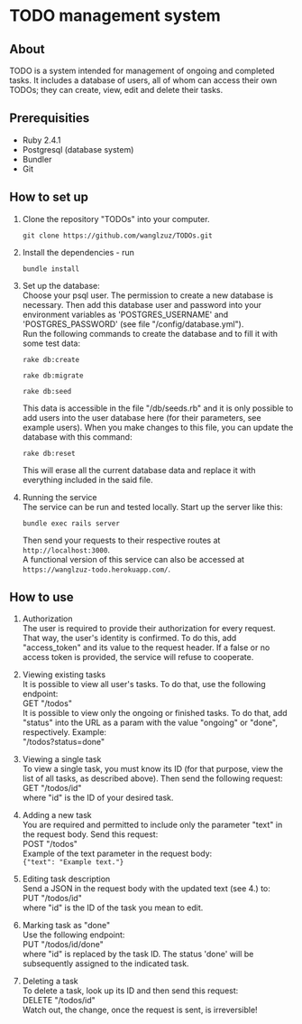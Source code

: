TODO management system
===
About
---
TODO is a system intended for management of ongoing and completed tasks. It includes a database of users, all of whom can access their own TODOs; they can create, view, edit and delete their tasks.

Prerequisities
---
- Ruby 2.4.1
- Postgresql (database system)
- Bundler
- Git

How to set up
---
1) Clone the repository "TODOs" into your computer.

    `git clone https://github.com/wanglzuz/TODOs.git`
    
2) Install the dependencies - run

    `bundle install`

2) Set up the database:<br>
Choose your psql user. The permission to create a new database is necessary. Then add this database user and password into your environment variables as 'POSTGRES_USERNAME' and 'POSTGRES_PASSWORD' (see file "/config/database.yml").<br>
Run the following commands to create the database and to fill it with some test data:

    `rake db:create`
    
    `rake db:migrate`
    
    `rake db:seed`
    
    This data is accessible in the file "/db/seeds.rb" and it is only possible to add users into the user database here (for their parameters, see example users). When you make changes to this file, you can update the database with this command: 
    
    `rake db:reset`
     
    This will erase all the current database data and replace it with everything included in the said file. 

3) Running the service<br>
The service can be run and tested locally. Start up the server like this:

    `bundle exec rails server`
    
    Then send your requests to their respective routes at `http://localhost:3000`.<br>
A functional version of this service can also be accessed at `https://wanglzuz-todo.herokuapp.com/`.

How to use
---
1) Authorization<br>The user is required to provide their authorization for every request. That way, the user's identity is confirmed. To do this, add "access_token" and its value to the request header. If a false or no access token is provided, the service will refuse to cooperate.

2) Viewing existing tasks<br>
It is possible to view all user's tasks. To do that, use the following endpoint:<br>
GET "/todos"<br>
It is possible to view only the ongoing or finished tasks. To do that, add "status" into the URL as a param with the value "ongoing" or "done", respectively. Example:<br>
"/todos?status=done"

3) Viewing a single task<br>
To view a single task, you must know its ID (for that purpose, view the list of all tasks, as described above). Then send the following request:<br>
GET "/todos/id"<br>
where "id" is the ID of your desired task.<br>

4) Adding a new task<br>
You are required and permitted to include only the parameter "text" in the request body. Send this request:<br>
POST "/todos"<br>
Example of the text parameter in the request body:<br>
`{"text": "Example text."}`

5) Editing task description<br>
Send a JSON in the request body with the updated text (see 4.) to:<br>
PUT "/todos/id"<br>
 where "id" is the ID of the task you mean to edit.

6) Marking task as "done"<br>
Use the following endpoint:<br>
PUT "/todos/id/done"<br>
 where "id" is replaced by the task ID. The status 'done' will be subsequently assigned to the indicated task.

7) Deleting a task<br>
To delete a task, look up its ID and then send this request:<br>
DELETE "/todos/id"<br>
Watch out, the change, once the request is sent, is irreversible!
